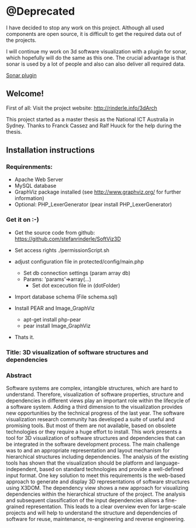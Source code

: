 # @Deprecated

I have decided to stop any work on this project. 
Although all used components are open source, it is difficult 
to get the required data out of the projects.

I will continue my work on 3d software visualization with
a plugin for sonar, which hopefully will do the same as this one.
The crucial advantage is that sonar is used by a lot of people and
also can also deliver all required data.

[Sonar plugin](https://github.com/stefanrinderle/sonar-softviz3d)

## Welcome!

First of all: Visit the project website: http://rinderle.info/3dArch

This project started as a master thesis as the National ICT Australia in Sydney. 
Thanks to Franck Cassez and Ralf Huuck for the help during the thesis.

## Installation instructions

### Requirenments:

* Apache Web Server
* MySQL database
* GraphViz package installed (see http://www.graphviz.org/ for further information)
* Optional: PHP_LexerGenerator (pear install PHP_LexerGenerator)

### Get it on :-)

* Get the source code from github: https://github.com/stefanrinderle/SoftViz3D
* Set access rights ./permissionScript.sh
* adjust configuration file in protected/config/main.php
  - Set db connection settings (param array db)
  - Params: 'params'=>array(...)
    - Set dot excecution file in (dotFolder)
    
    
* Import database schema (File schema.sql)
* Install PEAR and Image_GraphViz
  - apt-get install php-pear
  - pear install Image_GraphViz

* Thats it.

### Title: 3D visualization of software structures and dependencies

### Abstract

Software systems are complex, intangible structures, which are hard to understand.
Therefore, visualization of software properties, structure and dependencies
in different views play an important role within the lifecycle of a software system.
Adding a third dimension to the visualization provides new opportunities by the
technical progress of the last year. The software visualization research community
has developed a suite of useful and promising tools. But most of them are not available,
based on obsolete technologies or they require a huge effort to install.
This work presents a tool for 3D visualization of software structures and dependencies
that can be integrated in the software development process. The main
challenge was to and an appropriate representation and layout mechanism for hierarchical
structures including dependencies. The analysis of the existing tools has
shown that the visualization should be platform and language-independent, based
on standard technologies and provide a well-defined input format. One key solution
to meet this requirements is the web-based approach to generate and display 3D
representations of software structures using X3DOM.
The dependency view shows a new approach for visualizing dependencies within
the hierarchical structure of the project. The analysis and subsequent classification
of the input dependencies allows a fine-grained representation. This leads to a clear
overview even for large-scale projects and will help to understand the structure
and dependencies of software for reuse, maintenance, re-engineering and reverse engineering.  